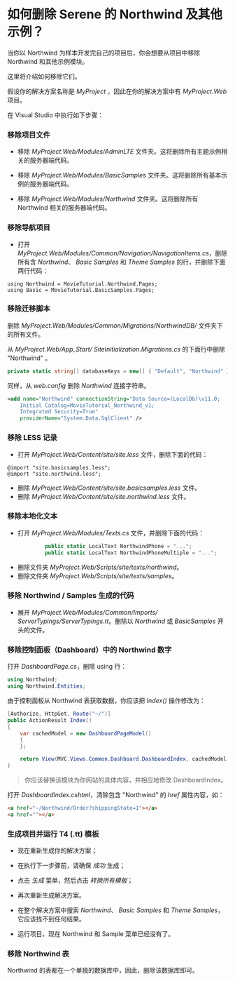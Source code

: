 
# 如何删除 Serene 的 Northwind 及其他示例？

当你以 Northwind 为样本开发完自己的项目后，你会想要从项目中移除 Northwind 和其他示例模块。 

这里将介绍如何移除它们。

假设你的解决方案名称是 *MyProject* ，因此在你的解决方案中有 *MyProject.Web* 项目。

在 Visual Studio 中执行如下步骤：


### 移除项目文件 

* 移除 *MyProject.Web/Modules/AdminLTE* 文件夹。这将删除所有主题示例相关的服务器端代码。 

* 移除 *MyProject.Web/Modules/BasicSamples* 文件夹。这将删除所有基本示例的服务器端代码。

* 移除 *MyProject.Web/Modules/Northwind* 文件夹。这将删除所有 Northwind 相关的服务器端代码。

### 移除导航项目 

* 打开 *MyProject.Web/Modules/Common/Navigation/NavigationItems.cs*，删除所有含 *Northwind*、 *Basic Samples* 和 *Theme Samples* 的行，并删除下面两行代码：

```
using Northwind = MovieTutorial.Northwind.Pages;
using Basic = MovieTutorial.BasicSamples.Pages;
```

### 移除迁移脚本

删除 *MyProject.Web/Modules/Common/Migrations/NorthwindDB/* 文件夹下的所有文件。

从 *MyProject.Web/App_Start/ SiteInitialization.Migrations.cs* 的下面行中删除 "Northwind" 。

```cs
private static string[] databaseKeys = new[] { "Default", "Northwind" };
```

同样，从 *web.config* 删除 *Northwind* 连接字符串。

```xml
<add name="Northwind" connectionString="Data Source=(LocalDb)\v11.0; 
    Initial Catalog=MovieTutorial_Northwind_v1; 
    Integrated Security=True" 
    providerName="System.Data.SqlClient" />
```

### 移除 LESS 记录  

* 打开 *MyProject.Web/Content/site/site.less* 文件，删除下面的代码：
    
```less
@import "site.basicsamples.less";
@import "site.northwind.less";
```

* 删除 *MyProject.Web/Content/site/site.basicsamples.less* 文件。
* 删除 *MyProject.Web/Content/site/site.northwind.less* 文件。

### 移除本地化文本 

* 打开 *MyProject.Web/Modules/Texts.cs* 文件，并删除下面的代码：

```cs
            public static LocalText NorthwindPhone = "...";
            public static LocalText NorthwindPhoneMultiple = "...";
```

* 删除文件夹 *MyProject.Web/Scripts/site/texts/northwind*。  
* 删除文件夹 *MyProject.Web/Scripts/site/texts/samples*。

### 移除 Northwind / Samples 生成的代码 

* 展开 *MyProject.Web/Modules/Common/Imports/ ServerTypings/ServerTypings.tt*。删除以 *Northwind* 或 *BasicSamples* 开头的文件。
 
### 移除控制面板（Dashboard）中的 Northwind 数字  

打开 *DashboardPage.cs*，删除 using 行：

```cs
using Northwind;
using Northwind.Entities;
```

由于控制面板从 Northwind 表获取数据，你应该把 *Index()* 操作修改为：

```cs
[Authorize, HttpGet, Route("~/")]
public ActionResult Index()
{
    var cachedModel = new DashboardPageModel()
    {
    };

    return View(MVC.Views.Common.Dashboard.DashboardIndex, cachedModel);
}
```

> 你应该替换该模块为你网站的具体内容，并相应地修改 DashboardIndex。

打开 *DashboardIndex.cshtml*，清除包含 "Northwind" 的 *href* 属性内容，如：

```html
<a href="~/Northwind/Order?shippingState=1"></a>
<a href=""></a>
```

### 生成项目并运行 T4 (.tt) 模板

* 现在重新生成你的解决方案；

* 在执行下一步骤前，请确保 *成功* 生成；

* 点击 *生成* 菜单，然后点击 *转换所有模板*；

* 再次重新生成解决方案。

* 在整个解决方案中搜索 *Northwind*、 *Basic Samples* 和 *Theme Samples*，它应该找不到任何结果。  

* 运行项目，现在 Northwind 和 Sample 菜单已经没有了。


### 移除 Northwind 表 

Northwind 的表都在一个单独的数据库中，因此，删除该数据库即可。